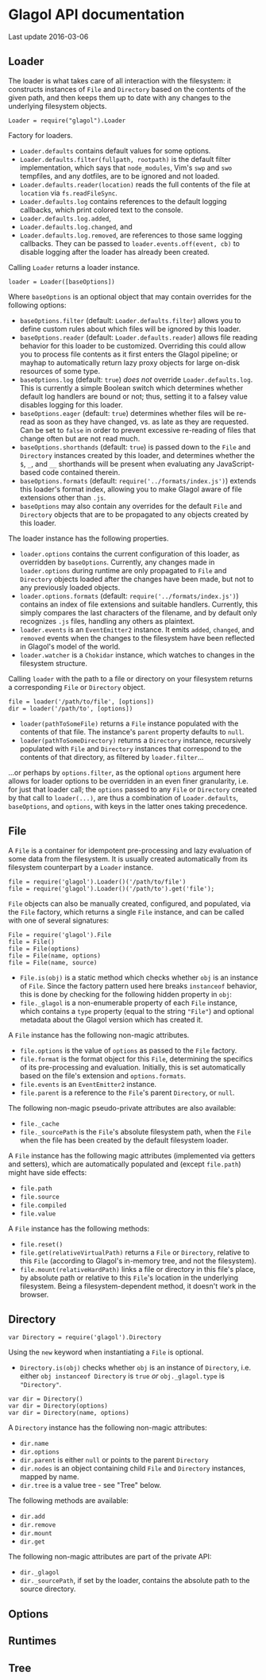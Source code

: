# Glagol API documentation

Last update 2016-03-06

## Loader

The loader is what takes care of all interaction with the filesystem: it
constructs instances of `File` and `Directory` based on the contents of the
given path, and then keeps them up to date with any changes to the underlying
filesystem objects.

```
Loader = require("glagol").Loader
```

Factory for loaders.

* `Loader.defaults` contains default values for some options.
* `Loader.defaults.filter(fullpath, rootpath)` is the default filter
  implementation, which says that `node_modules`, Vim's `swp` and `swo`
  tempfiles, and any dotfiles, are to be ignored and not loaded.
* `Loader.defaults.reader(location)` reads the full contents of the file at
  `location` via `fs.readFileSync`.
* `Loader.defaults.log` contains references to the default logging callbacks,
  which print colored text to the console.
* `Loader.defaults.log.added`,
* `Loader.defaults.log.changed`, and
* `Loader.defaults.log.removed`, are references to those same logging callbacks.
  They can be passed to `loader.events.off(event, cb)` to disable logging after
  the loader has already been created.

Calling `Loader` returns a loader instance.

```
loader = Loader([baseOptions])
```

Where `baseOptions` is an optional object that may contain overrides for the
following options:

* `baseOptions.filter` (default: `Loader.defaults.filter`) allows you to define
  custom rules about which files will be ignored by this loader.
* `baseOptions.reader` (default: `Loader.defaults.reader`) allows file reading
  behavior for this loader to be customized. Overriding this could allow you to
  process file contents as it first enters the Glagol pipeline; or mayhap to
  automatically return lazy proxy objects for large on-disk resources of some
  type.
* `baseOptions.log` (default: `true`) *does not* override `Loader.defaults.log`.
  This is currently a simple Boolean switch which determines whether default log
  handlers are bound or not; thus, setting it to a falsey value disables logging
  for this loader.
* `baseOptions.eager` (default: `true`) determines whether files will be re-read
  as soon as they have changed, vs. as late as they are requested. Can be set
  to `false` in order to prevent excessive re-reading of files that change often
  but are not read much.
* `baseOptions.shorthands` (default: `true`) is passed down to the `File` and
  `Directory` instances created by this loader, and determines whether the `$`,
  `_`, and `__` shorthands will be present when evaluating any JavaScript-based
  code contained therein.
* `baseOptions.formats` (default: `require('../formats/index.js')`) extends this
  loader's format index, allowing you to make Glagol aware of file extensions
  other than `.js`.
* `baseOptions` may also contain any overrides for the default `File` and
  `Directory` objects that are to be propagated to any objects created by this
  loader.

The loader instance has the following properties.

* `loader.options` contains the current configuration of this loader, as
  overridden by `baseOptions`. Currently, any changes made in `loader.options`
  during runtime are only propagated to `File` and `Directory` objects loaded
  after the changes have been made, but not to any previously loaded objects.
* `loader.options.formats` (default: `require('../formats/index.js')`) contains
  an index of file extensions and suitable handlers. Currently, this simply
  compares the last characters of the filename, and by default only recognizes
  `.js` files, handling any others as plaintext.
* `loader.events` is an `EventEmitter2` instance. It emits `added`, `changed`,
  and `removed` events when the changes to the filesystem have been reflected
  in Glagol's model of the world.
* `loader.watcher` is a `Chokidar` instance, which watches to changes in the
  filesystem structure.

Calling `loader` with the path to a file or directory on your filesystem
returns a corresponding `File` or `Directory` object.

```
file = loader('/path/to/file', [options])
dir = loader('/path/to', [options])
```

* `loader(pathToSomeFile)` returns a `File` instance populated with the
  contents of that file. The instance's `parent` property defaults to `null`.
* `loader(pathToSomeDirectory)` returns a `Directory` instance, recursively
  populated with `File` and `Directory` instances that correspond to the
  contents of that directory, as filtered by `loader.filter`...

...or perhaps by `options.filter`, as the optional `options` argument here
allows for loader options to be overridden in an even finer granularity, i.e.
for just that loader call; the `options` passed to any `File` or `Directory`
created by that call to `loader(...)`, are thus a combination of
`Loader.defaults`, `baseOptions`, and `options`, with keys in the latter
ones taking precedence.

## File

A `File` is a container for idempotent pre-processing and lazy evaluation of
some data from the filesystem. It is usually created automatically from its
filesystem counterpart by a `Loader` instance.

```
file = require('glagol').Loader()('/path/to/file')
file = require('glagol').Loader()('/path/to').get('file');
```

`File` objects can also be manually created, configured, and populated, via the
`File` factory, which returns a single `File` instance, and can be called with
one of several signatures:

```
File = require('glagol').File
file = File()
file = File(options)
file = File(name, options)
file = File(name, source)
```

* `File.is(obj)` is a static method which checks whether `obj` is an instance
  of `File`. Since the factory pattern used here breaks `instanceof` behavior,
  this is done by checking for the following hidden property in `obj`:
* `file._glagol` is a non-enumerable property of each `File` instance, which
  contains a `type` property (equal to the string `"File"`) and optional
  metadata about the Glagol version which has created it.

A `File` instance has the following non-magic attributes.

* `file.options` is the value of `options` as passed to the `File` factory. 
* `file.format` is the format object for this `File`, determining the specifics
  of its pre-processing and evaluation. Initially, this is set automatically
  based on the file's extension and `options.formats`.
* `file.events` is an `EventEmitter2` instance.
* `file.parent` is a reference to the `File`'s parent `Directory`, or `null`.

The following non-magic pseudo-private attributes are also available:

* `file._cache`
* `file._sourcePath` is the `File`'s absolute filesystem path, when the `File` 
when the file has been created by the default filesystem loader.

A `File` instance has the following magic attributes (implemented via getters
and setters), which are automatically populated and (except `file.path`) might
have side effects:

* `file.path`
* `file.source`
* `file.compiled`
* `file.value`

A `File` instance has the following methods:

* `file.reset()`
* `file.get(relativeVirtualPath)` returns a `File` or `Directory`, relative to
  this `File` (according to Glagol's in-memory tree, and not the filesystem).
* `file.mount(relativeHardPath)` links a file or directory in this file's place,
  by absolute path or relative to this `File`'s location in the underlying
  filesystem. Being a filesystem-dependent method, it doesn't work in the browser.

## Directory

```
var Directory = require('glagol').Directory
```

Using the `new` keyword when instantiating a `File` is optional.

* `Directory.is(obj)` checks whether `obj` is an instance of `Directory`, i.e.
  either `obj instanceof Directory` is `true` *or* `obj._glagol.type` is
  `"Directory"`.

```
var dir = Directory()
var dir = Directory(options)
var dir = Directory(name, options)
```

A `Directory` instance has the following non-magic attributes:
* `dir.name`
* `dir.options`
* `dir.parent` is either `null` or points to the parent `Directory`
* `dir.nodes` is an object containing child `File` and `Directory` instances,
  mapped by name.
* `dir.tree` is a value tree - see "Tree" below.

The following methods are available:
* `dir.add`
* `dir.remove`
* `dir.mount`
* `dir.get`

The following non-magic attributes are part of the private API:
* `dir._glagol`
* `dir._sourcePath`, if set by the loader, contains the absolute path to the
  source directory.

## Options

## Runtimes

## Tree

